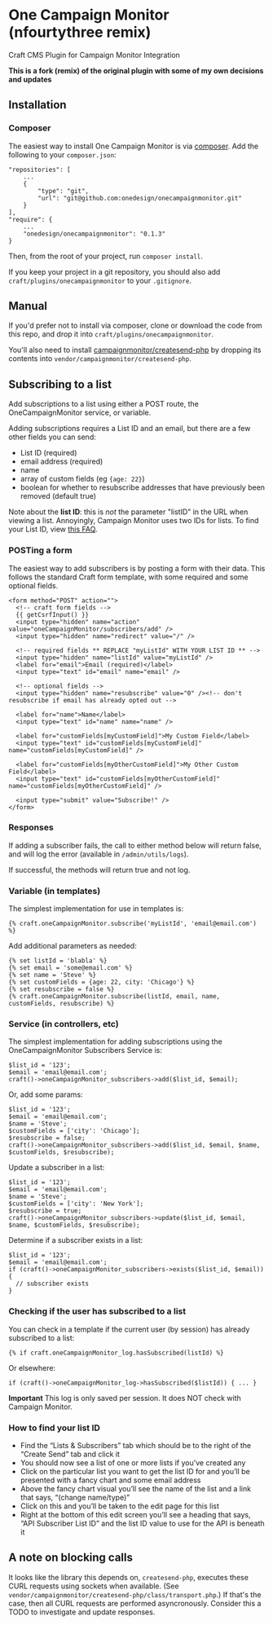 # One Campaign Monitor (nfourtythree remix)

Craft CMS Plugin for Campaign Monitor Integration

**This is a fork (remix) of the original plugin with some of my own decisions and updates**

## Installation

### Composer

The easiest way to install One Campaign Monitor is via [composer](https://getcomposer.org). Add the following to your `composer.json`:

```
"repositories": [
    ...
    {
        "type": "git",
        "url": "git@github.com:onedesign/onecampaignmonitor.git"
    }
],
"require": {
    ...
    "onedesign/onecampaignmonitor": "0.1.3"
}
```

Then, from the root of your project, run `composer install`.

If you keep your project in a git repository, you should also add `craft/plugins/onecampaignmonitor` to your `.gitignore`.

## Manual

If you'd prefer not to install via composer, clone or download the code from this repo, and drop it into `craft/plugins/onecampaignmonitor`.

You'll also need to install [campaignmonitor/createsend-php](https://github.com/campaignmonitor/createsend-php) by dropping its contents into `vendor/campaignmonitor/createsend-php`.

## Subscribing to a list

Add subscriptions to a list using either a POST route, the OneCampaignMonitor service, or variable.

Adding subscriptions requires a List ID and an email, but there are a few other fields you can send:

* List ID (required)
* email address (required)
* name
* array of custom fields (eg `{age: 22}`)
* boolean for whether to resubscribe addresses that have previously been removed (default true)

Note about the **list ID**: this is _not_ the parameter "listID" in the URL when viewing a list. Annoyingly, Campaign Monitor uses two IDs for lists. To find your List ID, view [this FAQ](https://createform.com/support/campaignmonitor-list).

### POSTing a form

The easiest way to add subscribers is by posting a form with their data. This follows the standard Craft form template, with some required and some optional fields.

```
<form method="POST" action="">
  <!-- craft form fields -->
  {{ getCsrfInput() }}
  <input type="hidden" name="action" value="oneCampaignMonitor/subscribers/add" />
  <input type="hidden" name="redirect" value="/" />

  <!-- required fields ** REPLACE "myListId" WITH YOUR LIST ID ** -->
  <input type="hidden" name="listId" value="myListId" />
  <label for="email">Email (required)</label>
  <input type="text" id="email" name="email" />

  <!-- optional fields -->
  <input type="hidden" name="resubscribe" value="0" /><!-- don't resubscribe if email has already opted out -->

  <label for="name">Name</label>
  <input type="text" id="name" name="name" />

  <label for="customFields[myCustomField]">My Custom Field</label>
  <input type="text" id="customFields[myCustomField]" name="customFields[myCustomField]" />

  <label for="customFields[myOtherCustomField]">My Other Custom Field</label>
  <input type="text" id="customFields[myOtherCustomField]" name="customFields[myOtherCustomField]" />

  <input type="submit" value="Subscribe!" />
</form>
```

### Responses

If adding a subscriber fails, the call to either method below will return false, and will log the error (available in `/admin/utils/logs`).

If successful, the methods will return true and not log.

### Variable (in templates)

The simplest implementation for use in templates is:

```
{% craft.oneCampaignMonitor.subscribe('myListId', 'email@email.com') %}
```

Add additional parameters as needed:

```
{% set listId = 'blabla' %}
{% set email = 'some@email.com' %}
{% set name = 'Steve' %}
{% set customFields = {age: 22, city: 'Chicago'} %}
{% set resubscribe = false %}
{% craft.oneCampaignMonitor.subscribe(listId, email, name, customFields, resubscribe) %}
```

### Service (in controllers, etc)

The simplest implementation for adding subscriptions using the OneCampaignMonitor Subscribers Service is:

```
$list_id = '123';
$email = 'email@email.com';
craft()->oneCampaignMonitor_subscribers->add($list_id, $email);
```

Or, add some params:

```
$list_id = '123';
$email = 'email@email.com';
$name = 'Steve';
$customFields = ['city': 'Chicago'];
$resubscribe = false;
craft()->oneCampaignMonitor_subscribers->add($list_id, $email, $name, $customFields, $resubscribe);
```

Update a subscriber in a list:

```
$list_id = '123';
$email = 'email@email.com';
$name = 'Steve';
$customFields = ['city': 'New York'];
$resubscribe = true;
craft()->oneCampaignMonitor_subscribers->update($list_id, $email, $name, $customFields, $resubscribe);
```

Determine if a subscriber exists in a list:

```
$list_id = '123';
$email = 'email@email.com';
if (craft()->oneCampaignMonitor_subscribers->exists($list_id, $email)) {
  // subscriber exists
}
```

### Checking if the user has subscribed to a list

You can check in a template if the current user (by session) has already subscribed to a list:

```
{% if craft.oneCampaignMonitor_log.hasSubscribed(listId) %}
```

Or elsewhere:

```
if (craft()->oneCampaignMonitor_log->hasSubscribed($listId)) { ... }
```

**Important** This log is only saved per session. It does NOT check with Campaign Monitor.

### How to find your list ID

- Find the “Lists & Subscribers” tab which should be to the right of the “Create Send” tab and click it
- You should now see a list of one or more lists if you’ve created any
- Click on the particular list you want to get the list ID for and you’ll be presented with a fancy chart and some email address
- Above the fancy chart visual you’ll see the name of the list and a link that says, “(change name/type)”
- Click on this and you’ll be taken to the edit page for this list
- Right at the bottom of this edit screen you’ll see a heading that says, “API Subscriber List ID” and the list ID value to use for the API is beneath it

## A note on blocking calls

It looks like the library this depends on, `createsend-php`, executes these CURL requests using sockets when available. (See `vendor/campaignmonitor/createsend-php/class/transport.php`.) If that's the case, then all CURL requests are performed asyncronously. Consider this a TODO to investigate and update responses.
